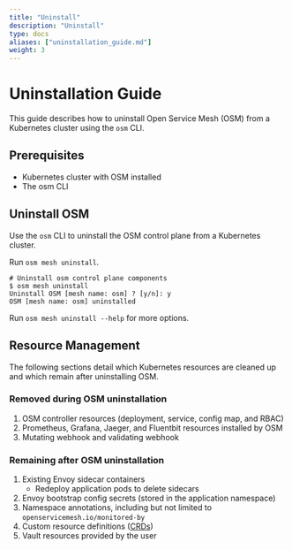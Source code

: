 ```yaml
---
title: "Uninstall"
description: "Uninstall"
type: docs
aliases: ["uninstallation_guide.md"]
weight: 3
---
```


# Uninstallation Guide

This guide describes how to uninstall Open Service Mesh (OSM) from a Kubernetes cluster using the `osm` CLI.

## Prerequisites

- Kubernetes cluster with OSM installed
- The osm CLI

## Uninstall OSM

Use the `osm` CLI to uninstall the OSM control plane from a Kubernetes cluster.

Run `osm mesh uninstall`.

```console
# Uninstall osm control plane components
$ osm mesh uninstall
Uninstall OSM [mesh name: osm] ? [y/n]: y
OSM [mesh name: osm] uninstalled
```

Run `osm mesh uninstall --help` for more options.

## Resource Management

The following sections detail which Kubernetes resources are cleaned up and which remain after uninstalling OSM.

### Removed during OSM uninstallation

1. OSM controller resources (deployment, service, config map, and RBAC)
1. Prometheus, Grafana, Jaeger, and Fluentbit resources installed by OSM
1. Mutating webhook and validating webhook

### Remaining after OSM uninstallation

1. Existing Envoy sidecar containers
   - Redeploy application pods to delete sidecars
1. Envoy bootstrap config secrets (stored in the application namespace)
1. Namespace annotations, including but not limited to `openservicemesh.io/monitored-by`
1. Custom resource definitions ([CRDs](https://github.com/openservicemesh/osm/tree/main/charts/osm/crds))
1. Vault resources provided by the user
